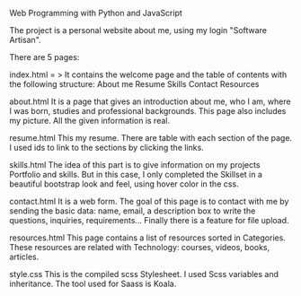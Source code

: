 
Web Programming with Python and JavaScript

The project is a personal website about me, using my login "Software Artisan".

There are 5 pages:

index.html = > It contains the welcome page and the table of contents with the following structure: About me Resume Skills Contact Resources

about.html It is a page that gives an introduction about me, who I am, where I was born, studies and professional backgrounds. This page also includes my picture. All the given information is real.

resume.html This my resume. There are table with each section of the page. I used ids to link to the sections by clicking the links.

skills.html The idea of this part is to give information on my projects Portfolio and skills. But in this case, I only completed the Skillset in a beautiful bootstrap look and feel, using hover color in the css.

contact.html It is a web form. The goal of this page is to contact with me by sending the basic data: name, email, a description box to write the questions, inquiries, requirements... Finally there is a feature for file upload.

resources.html This page contains a list of resources sorted in Categories. These resources are related with Technology: courses, videos, books, articles.

style.css This is the compiled scss Stylesheet. I used Scss variables and inheritance. The tool used for Saass is Koala.
